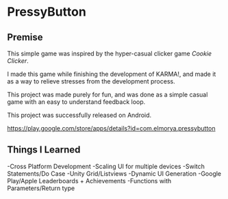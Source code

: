 # PressyButton


## Premise

This simple game was inspired by the hyper-casual clicker game *Cookie Clicker*.

I made this game while finishing the development of KARMA!, and made it as a way to relieve stresses from the development process.

This project was made purely for fun, and was done as a simple casual game with an easy to understand feedback loop.

This project was successfully released on Android.

https://play.google.com/store/apps/details?id=com.elmorya.pressybutton


## Things I Learned
-Cross Platform Development
-Scaling UI for multiple devices
-Switch Statements/Do Case
-Unity Grid/Listviews
-Dynamic UI Generation
-Google Play/Apple Leaderboards + Achievements
-Functions with Parameters/Return type
